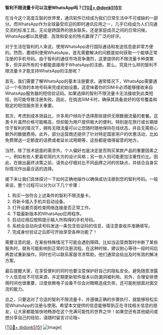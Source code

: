 **智利不限流量卡可以注册WhatsApp吗？[[TG💪+ @donk5151](https://t.me/s/donk5151)]**

在当今这个高度互联的世界里，通讯软件已经成为我们日常生活中不可或缺的一部分。而WhatsApp作为全球最受欢迎的即时通讯应用之一，几乎已经成为人们沟通交流的标准工具。无论是跨国界的朋友联系，还是家庭成员之间的日常问候，WhatsApp都以其便捷、高效和安全的特点赢得了广泛的好评。

对于生活在智利的人来说，使用WhatsApp进行国际通话和发送信息是非常方便的。然而，要顺利使用WhatsApp，首先需要解决的问题是如何获取一个能够正常注册的手机号码。由于智利的通信市场竞争激烈，这里提供的不限流量卡种类繁多，但并非所有的卡都能直接用于WhatsApp的注册。那么，究竟什么样的智利不限流量卡才能支持WhatsApp的注册呢？

首先，我们需要了解WhatsApp的基本注册要求。通常情况下，WhatsApp需要通过一个有效的本地号码来完成初始设置。这意味着你的SIM卡必须能够接收来自WhatsApp服务器的短信验证码。如果选择的智利不限流量卡无法接收到此类短信，则可能导致注册失败。因此，在挑选SIM卡时，确保其具备良好的信号覆盖和稳定的短信服务至关重要。

其次，考虑到成本效益比，许多用户倾向于选择那些提供无限数据流量的套餐。这类卡片虽然价格可能略高，但却能为用户提供极大的便利。特别是在旅行或长期居住于智利的情况下，拥有无限流量可以让您随时随地保持在线状态，并且无需担心额外的数据费用。此外，部分运营商还提供了针对特定国家用户的优惠活动，比如免费赠送一定额度的话费或者延长试用期等，这些都是值得留意的地方。

当然，除了技术层面的需求外，个人偏好也是决定是否购买某款产品的重要因素之一。例如有些人更喜欢简约大方的设计风格；另一些人则可能更加注重性价比。因此，在做出最终决策之前，请务必仔细对比不同品牌之间的优缺点，并结合自身实际情况作出最合适的选择。

接下来让我们具体探讨一下如何正确地操作以确保成功注册到您的智利号码。一般来说，整个过程可以分为以下几个步骤：

1. 购买一张符合上述条件的智利不限流量卡。
2. 将新卡插入手机并启动设备。
3. 打开设置页面检查网络连接是否正常工作。
4. 下载最新版本的WhatsApp应用程序。
5. 启动应用后按照提示输入所购得的手机号码。
6. 系统会自动向该号码发送一条包含验证码的信息，请注意查收并准确填写。
7. 完成身份验证之后即可开始享受各种功能了！

需要注意的是，在某些特殊情况下可能会遇到障碍。比如当运营商暂时中断了某些服务时，就有可能影响到正常的注册流程。在这种时候，建议耐心等待一段时间后再尝试重新操作。同时也可以联系客服寻求帮助，他们通常会给出及时有效的解决方案。

最后提醒大家，在享受便利的同时也要注意保护好自己的隐私安全。避免随意泄露个人信息给不可信来源，并定期更新软件版本以防漏洞被利用。另外，合理安排使用时间也很重要，过度依赖电子设备不仅会对眼睛造成负担，还可能削弱面对面交流的能力。

总之，只要选对了合适的智利不限流量卡，并遵循正确的步骤执行，就能够轻松实现WhatsApp的注册与使用。希望本文提供的信息能够帮到正在寻找相关信息的朋友，让大家都能愉快地畅游在这个充满可能性的世界之中！如果您还有其他疑问或想分享自己的经验，请随时留言讨论哦~

[[TG💪+ @donk5151](https://t.me/s/donk5151) ![Image](https://i.postimg.cc/rwNCRYN7/Snipaste-2025-04-30-17-27-05.png)]